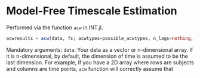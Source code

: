 # Model-Free Timescale Estimation

Performed via the function `acw` in INT.jl. 

```julia
acwresults = acw(data, fs; acwtypes=possible_acwtypes, n_lags=nothing, freqlims=nothing, dims=ndims(data))
```

Mandatory arguments: 
`data`: Your data as a vector or n-dimensional array. If it is n-dimensional, by default, the 
dimension of time is assumed to be the last dimension. For example, if you have a 2D array where 
rows are subjects and columns are time points, `acw` function will correctly assume that 